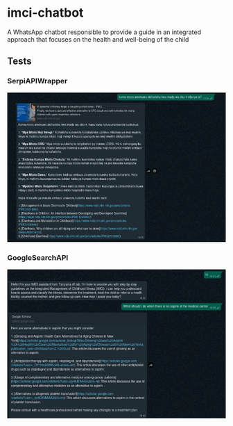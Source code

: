 # imci-chatbot
A WhatsApp chatbot responsible to provide a guide in an integrated approach that focuses on the health and well-being of the child

## Tests

### SerpiAPIWrapper

![Conversations using SerpiAPi as Search tool](./Images/Agents/SerpiAPI/conversation-using-search-tool-01.png)

### GoogleSearchAPI

![Conversations using GoogleSearchAPI as Search tool](./Images/Agents/GooglesearchAPI/conversation-01.png)